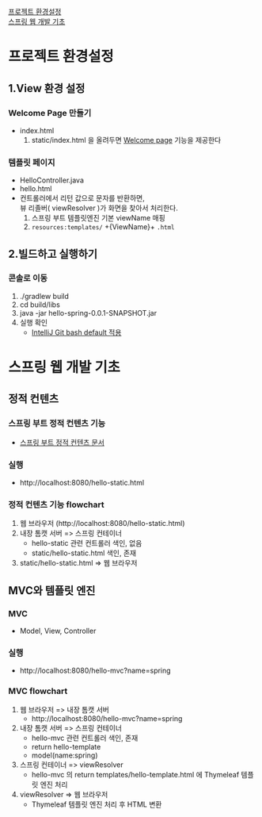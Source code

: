 [프로젝트 환경설정](#프로젝트-환경설정)  
[스프링 웹 개발 기초](#스프링-웹-개발-기초)  
# 프로젝트 환경설정

## 1.View 환경 설정

### Welcome Page 만들기

* index.html
  1. static/index.html 을 올려두면
  [Welcome page](https://docs.spring.io/spring-boot/docs/current/reference/html/web.html#web.servlet.spring-mvc.welcome-page) 기능을 제공한다

### 템플릿 페이지
* HelloController.java
* hello.html
* 컨트롤러에서 리턴 값으로 문자를 반환하면,  
뷰 리졸버( viewResolver )가 화면을 찾아서 처리한다.
    1. 스프링 부트 템플릿엔진 기본 viewName 매핑
    2. ```resources:templates/``` +{ViewName}+ ```.html```

## 2.빌드하고 실행하기

### 콘솔로 이동
1. ./gradlew build
2. cd build/libs
3. java -jar hello-spring-0.0.1-SNAPSHOT.jar
4. 실행 확인
   * [IntelliJ Git bash default 적용](https://violetboralee.medium.com/intellij-idea%EC%99%80-git-bash-%EC%97%B0%EB%8F%99%ED%95%98%EA%B8%B0-63e8216aa7de)

# 스프링 웹 개발 기초

## 정적 컨텐츠

### 스프링 부트 정적 컨텐츠 기능
* [스프링 부트 정적 컨텐츠 문서](https://docs.spring.io/spring-boot/docs/current/reference/html/web.html#web.servlet.spring-mvc.static-content)

### 실행
* http://localhost:8080/hello-static.html

### 정적 컨텐츠 기능 flowchart
1. 웹 브라우저 (http://localhost:8080/hello-static.html)  
2. 내장 톰캣 서버 => 스프링 컨테이너
    * hello-static 관련 컨트롤러 색인, 없음 
    * static/hello-static.html 색인, 존재
3. static/hello-static.html => 웹 브라우저

## MVC와 템플릿 엔진

### MVC
* Model, View, Controller

### 실행
* http://localhost:8080/hello-mvc?name=spring


### MVC flowchart
1. 웹 브라우저 => 내장 톰캣 서버
    * http://localhost:8080/hello-mvc?name=spring
2. 내장 톰캣 서버 => 스프링 컨테이너
    * hello-mvc 관련 컨트롤러 색인, 존재
    * return hello-template
    * model(name:spring)
3. 스프링 컨테이너 => viewResolver
    * hello-mvc 의 return templates/hello-template.html 에 Thymeleaf 템플릿 엔진 처리
4. viewResolver => 웹 브라우저
    * Thymeleaf 템플릿 엔진 처리 후 HTML 변환